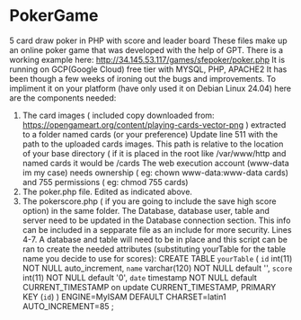 # PokerGame
5 card draw poker in PHP with score and leader board
These files make up an online poker game that was developed with the help of GPT.
There is a working example here:  http://34.145.53.117/games/sfepoker/poker.php
It is running on GCP(Google Cloud) free tier with MYSQL, PHP, APACHE2
It has been though a few weeks of ironing out the bugs and improvements.
To impliment it on your platform (have only used it on Debian Linux 24.04) here are the components needed:
1. The card images ( included copy downloaded from: https://opengameart.org/content/playing-cards-vector-png ) extracted to a folder named cards (or your preference)
   Update line 511 with the path to the uploaded cards images.  This path is relative to the location of your base directory ( if it is placed in the root like /var/www/http and named cards it would be /cards
   The web execution account (www-data im my case) needs ownership ( eg: chown www-data:www-data  cards) and 755 permissions ( eg: chmod 755 cards)
2.  The poker.php file.  Edited as indicated above.
3.  The pokerscore.php ( if you are going to include the save high score option) in the same folder.  The Database, database user, table and server need to be updated in the Database connection section.
    This info can be included in a sepparate file as an include for more security.  Lines 4-7.
    A database and table will need to be in place and this script can be ran to create the needed attributes (substituting yourTable for the table name you decide to use for scores):
    CREATE TABLE `yourTable` (
  `id` int(11) NOT NULL auto_increment,
  `name` varchar(120) NOT NULL default '',
  `score` int(11) NOT NULL default '0',
  `date` timestamp NOT NULL default CURRENT_TIMESTAMP on update CURRENT_TIMESTAMP,
  PRIMARY KEY  (`id`)
) ENGINE=MyISAM DEFAULT CHARSET=latin1 AUTO_INCREMENT=85 ; 
    
    
